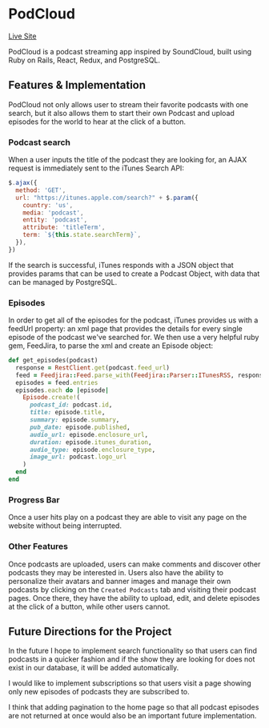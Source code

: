 # PodCloud

[Live Site](http://podcloudapp.herokuapp.com/#/)

PodCloud is a podcast streaming app inspired by SoundCloud, built using Ruby on Rails, React, Redux, and PostgreSQL.    

## Features & Implementation

PodCloud not only allows user to stream their favorite podcasts with one search, but it also allows them to start their own Podcast and upload episodes for the world to hear at the click of a button.

### Podcast search

When a user inputs the title of the podcast they are looking for, an AJAX request is immediately sent to the iTunes Search API:

```javascript
$.ajax({
  method: 'GET',
  url: "https://itunes.apple.com/search?" + $.param({
    country: 'us',
    media: 'podcast',
    entity: 'podcast',
    attribute: 'titleTerm',
    term: `${this.state.searchTerm}`,
  }),
})
```

If the search is successful, iTunes responds with a JSON object that provides params that can be used to create a Podcast Object, with data that can be managed by PostgreSQL.

### Episodes

In order to get all of the episodes for the podcast, iTunes provides us with a feedUrl property: an xml page that provides the details for every single episode of the podcast we've searched for. We then use a very helpful ruby gem, FeedJira, to parse the xml and create an Episode object:

```ruby
def get_episodes(podcast)
  response = RestClient.get(podcast.feed_url)
  feed = Feedjira::Feed.parse_with(Feedjira::Parser::ITunesRSS, response)
  episodes = feed.entries
  episodes.each do |episode|
    Episode.create!(
      podcast_id: podcast.id,
      title: episode.title,
      summary: episode.summary,
      pub_date: episode.published,
      audio_url: episode.enclosure_url,
      duration: episode.itunes_duration,
      audio_type: episode.enclosure_type,
      image_url: podcast.logo_url
    )
  end
end
```

### Progress Bar

Once a user hits play on a podcast they are able to visit any page on the website without being interrupted.

### Other Features

Once podcasts are uploaded, users can make comments and discover other podcasts they may be interested in.
Users also have the ability to personalize their avatars and banner images and manage their own podcasts by clicking on the `Created Podcasts` tab and visiting their podcast pages. Once there, they have the ability to upload, edit, and delete episodes at the click of a button, while other users cannot.

## Future Directions for the Project

In the future I hope to implement search functionality so that users can find podcasts in a quicker fashion and if the show they are looking for does not exist in our database, it will be added automatically.

I would like to implement subscriptions so that users visit a page showing only new episodes of podcasts they are subscribed to.

I think that adding pagination to the home page so that all podcast episodes are not returned at once would also be an important future implementation.
